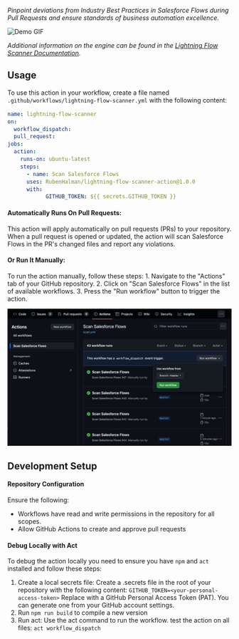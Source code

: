 *Pinpoint deviations from Industry Best Practices in Salesforce Flows during Pull Requests and ensure standards of business automation excellence.*

![Demo GIF](media/lfsaction.gif)

_Additional information on the engine can be found in the [Lightning Flow Scanner Documentation](https://lightning-flow-scanner.github.io/lightning-flow-scanner-core/)._


## Usage

To use this action in your workflow, create a file named `.github/workflows/lightning-flow-scanner.yml` with the following content:

```yaml
name: lightning-flow-scanner
on:
  workflow_dispatch:
  pull_request:
jobs:
  action:
    runs-on: ubuntu-latest
    steps:
      - name: Scan Salesforce Flows
      uses: RubenHalman/lightning-flow-scanner-action@1.0.0
      with:
            GITHUB_TOKEN: ${{ secrets.GITHUB_TOKEN }}
```


#### Automatically Runs On Pull Requests: 
This action will apply automatically on pull requests (PRs) to your repository. When a pull request is opened or updated, the action will scan Salesforce Flows in the PR's changed files and report any violations.

#### Or Run It Manually:
To run the action manually, follow these steps:
    1. Navigate to the "Actions" tab of your GitHub repository.
    2. Click on "Scan Salesforce Flows" in the list of available workflows.
    3. Press the "Run workflow" button to trigger the action.

![Scan Flows Action Button](media/scanflows.jpg)

## Development Setup

#### Repository Configuration

Ensure the following:
- Workflows have read and write permissions in the repository for all scopes.
- Allow GitHub Actions to create and approve pull requests

#### Debug Locally with Act
To debug the action locally you need to ensure you have `npm` and `act` installed and follow these steps:

1. Create a local secrets file: Create a .secrets file in the root of your repository with the following content:
`GITHUB_TOKEN=<your-personal-access-token>`
Replace <your-personal-access-token> with a GitHub Personal Access Token (PAT). You can generate one from your GitHub account settings.
2. Run `npm run build` to compile a new version
3. Run act: Use the act command to run the workflow.
test the action on all files:
`act workflow_dispatch`
